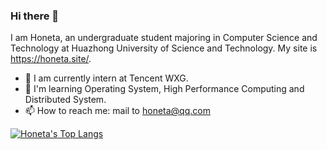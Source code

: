 ### Hi there 👋

I am Honeta, an undergraduate student majoring in Computer Science and Technology at Huazhong University of Science and Technology. My site is https://honeta.site/.

- 🔭 I am currently intern at Tencent WXG.
- 🌱 I'm learning Operating System, High Performance Computing and Distributed System.
- 📫 How to reach me: mail to honeta@qq.com

[![Honeta's Top Langs](https://github-readme-stats.vercel.app/api/top-langs/?username=Honeta&count_private=true&exclude_repo=honeta.site,husthxj.top)](https://github.com/anuraghazra/github-readme-stats)
